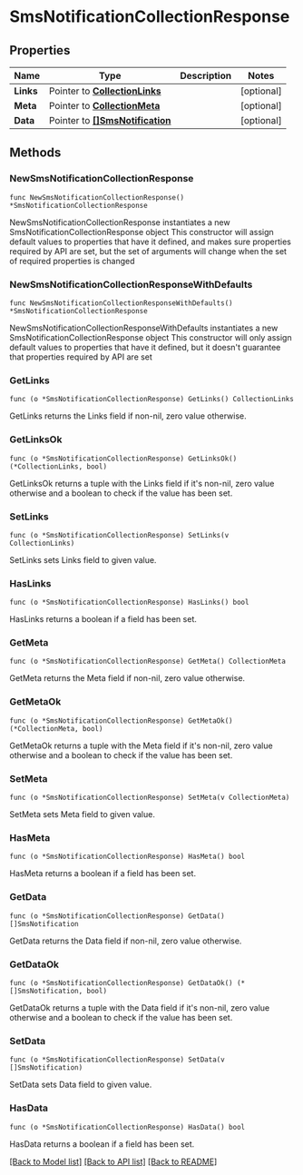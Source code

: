# SmsNotificationCollectionResponse

## Properties

Name | Type | Description | Notes
------------ | ------------- | ------------- | -------------
**Links** | Pointer to [**CollectionLinks**](CollectionLinks.md) |  | [optional] 
**Meta** | Pointer to [**CollectionMeta**](CollectionMeta.md) |  | [optional] 
**Data** | Pointer to [**[]SmsNotification**](SmsNotification.md) |  | [optional] 

## Methods

### NewSmsNotificationCollectionResponse

`func NewSmsNotificationCollectionResponse() *SmsNotificationCollectionResponse`

NewSmsNotificationCollectionResponse instantiates a new SmsNotificationCollectionResponse object
This constructor will assign default values to properties that have it defined,
and makes sure properties required by API are set, but the set of arguments
will change when the set of required properties is changed

### NewSmsNotificationCollectionResponseWithDefaults

`func NewSmsNotificationCollectionResponseWithDefaults() *SmsNotificationCollectionResponse`

NewSmsNotificationCollectionResponseWithDefaults instantiates a new SmsNotificationCollectionResponse object
This constructor will only assign default values to properties that have it defined,
but it doesn't guarantee that properties required by API are set

### GetLinks

`func (o *SmsNotificationCollectionResponse) GetLinks() CollectionLinks`

GetLinks returns the Links field if non-nil, zero value otherwise.

### GetLinksOk

`func (o *SmsNotificationCollectionResponse) GetLinksOk() (*CollectionLinks, bool)`

GetLinksOk returns a tuple with the Links field if it's non-nil, zero value otherwise
and a boolean to check if the value has been set.

### SetLinks

`func (o *SmsNotificationCollectionResponse) SetLinks(v CollectionLinks)`

SetLinks sets Links field to given value.

### HasLinks

`func (o *SmsNotificationCollectionResponse) HasLinks() bool`

HasLinks returns a boolean if a field has been set.

### GetMeta

`func (o *SmsNotificationCollectionResponse) GetMeta() CollectionMeta`

GetMeta returns the Meta field if non-nil, zero value otherwise.

### GetMetaOk

`func (o *SmsNotificationCollectionResponse) GetMetaOk() (*CollectionMeta, bool)`

GetMetaOk returns a tuple with the Meta field if it's non-nil, zero value otherwise
and a boolean to check if the value has been set.

### SetMeta

`func (o *SmsNotificationCollectionResponse) SetMeta(v CollectionMeta)`

SetMeta sets Meta field to given value.

### HasMeta

`func (o *SmsNotificationCollectionResponse) HasMeta() bool`

HasMeta returns a boolean if a field has been set.

### GetData

`func (o *SmsNotificationCollectionResponse) GetData() []SmsNotification`

GetData returns the Data field if non-nil, zero value otherwise.

### GetDataOk

`func (o *SmsNotificationCollectionResponse) GetDataOk() (*[]SmsNotification, bool)`

GetDataOk returns a tuple with the Data field if it's non-nil, zero value otherwise
and a boolean to check if the value has been set.

### SetData

`func (o *SmsNotificationCollectionResponse) SetData(v []SmsNotification)`

SetData sets Data field to given value.

### HasData

`func (o *SmsNotificationCollectionResponse) HasData() bool`

HasData returns a boolean if a field has been set.


[[Back to Model list]](../README.md#documentation-for-models) [[Back to API list]](../README.md#documentation-for-api-endpoints) [[Back to README]](../README.md)


